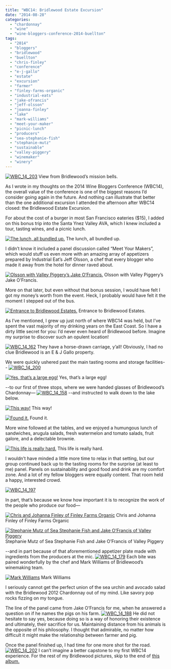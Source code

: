 ```yaml
---
title: "WBC14: Bridlewood Estate Excursion"
date: "2014-08-28"
categories:
  - "chardonnay"
  - "wine"
  - "wine-bloggers-conference-2014-buellton"
tags:
  - "2014"
  - "bloggers"
  - "bridlewood"
  - "buellton"
  - "chris-finley"
  - "conference"
  - "e-j-gallo"
  - "estate"
  - "excursion"
  - "farmer"
  - "finley-farms-organic"
  - "industrial-eats"
  - "jake-ofrancis"
  - "jeff-olsson"
  - "joanna-finley"
  - "lake"
  - "mark-williams"
  - "meet-your-maker"
  - "picnic-lunch"
  - "producers"
  - "sea-stephanie-fish"
  - "stephanie-mutz"
  - "sustainable"
  - "valley-piggery"
  - "winemaker"
  - "winery"
---
```





<div class="caption">

[![WBC_14_203](http://s3.amazonaws.com/thegourmez-wpmedia/2014/08/WBC_14_203-1024x332.jpg)](http://www.rebeccagomezfarrell.com/2014/08/wine-bloggers-conference-bridlewood-estate-excursion/wbc_14_203/) View from Bridlewood’s mission bells.</div>


As I wrote in my thoughts on the 2014 Wine Bloggers Conference (WBC14), the overall value of the conference is one of the biggest reasons I’d consider going again in the future. And nothing can illustrate that better than the one additional excursion I attended the afternoon after WBC14 closed: the Bridlewood Estate Excursion.

For about the cost of a burger in most San Francisco eateries ($15), I added on this bonus trip into the Santa Ynez Valley AVA, which I knew included a tour, tasting wines, and a picnic lunch.




<div class="caption">

[![The lunch, all bundled up.](http://s3.amazonaws.com/thegourmez-wpmedia/2014/08/WBC_14_165-332x500.jpg)](http://www.rebeccagomezfarrell.com/2014/08/wine-bloggers-conference-bridlewood-estate-excursion/wbc_14_165/) The lunch, all bundled up.</div>


I didn’t know it included a panel discussion called “Meet Your Makers”, which would stuff us even more with an amazing array of appetizers prepared by Industrial Eat’s Jeff Olsson, a chef that every blogger who made it away from the hotel for dinner raved about.




<div class="caption">

[![Olsson with Valley Piggery’s Jake O’Francis.](http://s3.amazonaws.com/thegourmez-wpmedia/2014/08/WBC_14_184-500x360.jpg)](http://www.rebeccagomezfarrell.com/2014/08/wine-bloggers-conference-bridlewood-estate-excursion/wbc_14_184/) Olsson with Valley Piggery’s Jake O’Francis.</div>


More on that later, but even without that bonus session, I would have felt I got my money’s worth from the event. Heck, I probably would have felt it the moment I stepped out of the bus.




<div class="caption">

[![Entrance to Bridlewood Estates.](http://s3.amazonaws.com/thegourmez-wpmedia/2014/08/WBC_14_153-332x500.jpg)](http://www.rebeccagomezfarrell.com/2014/08/wine-bloggers-conference-bridlewood-estate-excursion/wbc_14_153/) Entrance to Bridlewood Estates.</div>


As I’ve mentioned, I grew up just north of where WBC14 was held, but I’ve spent the vast majority of my drinking years on the East Coast. So I have a dirty little secret for you: I’d never even heard of Bridlewood before. Imagine my surprise to discover such an opulent location!

[![WBC_14_162](http://s3.amazonaws.com/thegourmez-wpmedia/2014/08/WBC_14_162-500x332.jpg)](http://www.rebeccagomezfarrell.com/2014/08/wine-bloggers-conference-bridlewood-estate-excursion/wbc_14_162/) They have a horse-drawn carriage, y’all! Obviously, I had no clue Bridlewood is an E & J Gallo property.

We were quickly ushered past the main tasting rooms and storage facilities-- [![WBC_14_200](http://s3.amazonaws.com/thegourmez-wpmedia/2014/08/WBC_14_200-332x500.jpg)](http://www.rebeccagomezfarrell.com/2014/08/wine-bloggers-conference-bridlewood-estate-excursion/wbc_14_200/)




<div class="caption">

[![Yes, that’s a large egg!](http://s3.amazonaws.com/thegourmez-wpmedia/2014/08/WBC_14_199-500x332.jpg)](http://www.rebeccagomezfarrell.com/2014/08/wine-bloggers-conference-bridlewood-estate-excursion/wbc_14_199/) Yes, that’s a large egg!</div>


\--to our first of three stops, where we were handed glasses of Bridlewood’s Chardonnay— [![WBC_14_158](http://s3.amazonaws.com/thegourmez-wpmedia/2014/08/WBC_14_158-500x332.jpg)](http://www.rebeccagomezfarrell.com/2014/08/wine-bloggers-conference-bridlewood-estate-excursion/wbc_14_158/) --and instructed to walk down to the lake below.




<div class="caption">

[![This way!](http://s3.amazonaws.com/thegourmez-wpmedia/2014/08/WBC_14_204-332x500.jpg)](http://www.rebeccagomezfarrell.com/2014/08/wine-bloggers-conference-bridlewood-estate-excursion/wbc_14_204/) This way!</div>





<div class="caption">

[![Found it.](http://s3.amazonaws.com/thegourmez-wpmedia/2014/08/WBC_14_164-1024x330.jpg)](http://www.rebeccagomezfarrell.com/2014/08/wine-bloggers-conference-bridlewood-estate-excursion/wbc_14_164/) Found it.</div>


More wine followed at the tables, and we enjoyed a humungous lunch of sandwiches, arugula salads, fresh watermelon and tomato salads, fruit galore, and a delectable brownie.




<div class="caption">

[![This life is really hard.](http://s3.amazonaws.com/thegourmez-wpmedia/2014/08/WBC_14_167-500x332.jpg)](http://www.rebeccagomezfarrell.com/2014/08/wine-bloggers-conference-bridlewood-estate-excursion/wbc_14_167-2/) This life is really hard.</div>


I wouldn’t have minded a little more time to relax in that setting, but our group continued back up to the tasting rooms for the surprise (at least to me) panel. Panels on sustainability and good food and drink are my comfort zone. And a lot of my fellow bloggers were equally content. That room held a happy, interested crowd.

[![WBC_14_197](http://s3.amazonaws.com/thegourmez-wpmedia/2014/08/WBC_14_197-500x332.jpg)](http://www.rebeccagomezfarrell.com/2014/08/wine-bloggers-conference-bridlewood-estate-excursion/wbc_14_197/)

In part, that’s because we know how important it is to recognize the work of the people who produce our food—




<div class="caption">

[![Chris and Johanna Finley of Finley Farms Organic](http://s3.amazonaws.com/thegourmez-wpmedia/2014/08/WBC_14_194-500x332.jpg)](http://www.rebeccagomezfarrell.com/2014/08/wine-bloggers-conference-bridlewood-estate-excursion/wbc_14_194/) Chris and Johanna Finley of Finley Farms Organic</div>





<div class="caption">

[![Stephanie Mutz of Sea Stephanie Fish and Jake O’Francis of Valley Piggery](http://s3.amazonaws.com/thegourmez-wpmedia/2014/08/WBC_14_191-500x332.jpg)](http://www.rebeccagomezfarrell.com/2014/08/wine-bloggers-conference-bridlewood-estate-excursion/wbc_14_191/) Stephanie Mutz of Sea Stephanie Fish and Jake O’Francis of Valley Piggery</div>


\--and in part because of that aforementioned appetizer plate made with ingredients from the producers at the mic. [![WBC_14_179](http://s3.amazonaws.com/thegourmez-wpmedia/2014/08/WBC_14_179-500x332.jpg)](http://www.rebeccagomezfarrell.com/2014/08/wine-bloggers-conference-bridlewood-estate-excursion/wbc_14_179-2/) Each bite was paired wonderfully by the chef and Mark Williams of Bridlewood’s winemaking team.




<div class="caption">

[![Mark Williams](http://s3.amazonaws.com/thegourmez-wpmedia/2014/08/WBC_14_181-468x500.jpg)](http://www.rebeccagomezfarrell.com/2014/08/wine-bloggers-conference-bridlewood-estate-excursion/wbc_14_181/) Mark Williams</div>


I seriously cannot get the perfect union of the sea urchin and avocado salad with the Bridlewood 2012 Chardonnay out of my mind. Like savory pop rocks fizzing on my tongue.

The line of the panel came from Jake O’Francis for me, when he answered a question on if he names the pigs on his farm. [![WBC_14_188](http://s3.amazonaws.com/thegourmez-wpmedia/2014/08/WBC_14_188-500x332.jpg)](http://www.rebeccagomezfarrell.com/2014/08/wine-bloggers-conference-bridlewood-estate-excursion/wbc_14_188/) He did not hesitate to say yes, because doing so is a way of honoring their existence and ultimately, their sacrifice for us. Maintaining distance from his animals is the opposite of his philosophy. I thought that admirable, no matter how difficult it might make the relationship between farmer and pig.

Once the panel finished up, I had time for one more shot for the road. [![WBC_14_202](http://s3.amazonaws.com/thegourmez-wpmedia/2014/08/WBC_14_202-500x332.jpg)](http://www.rebeccagomezfarrell.com/2014/08/wine-bloggers-conference-bridlewood-estate-excursion/wbc_14_202/) I can’t imagine a better capstone to my first WBC14 experience. For the rest of my Bridlewood pictures, skip to the end of [this album.](https://www.facebook.com/media/set/?set=a.691635560890367.1073741826.172524816134780&type=1&l=66a31bcb0f)
